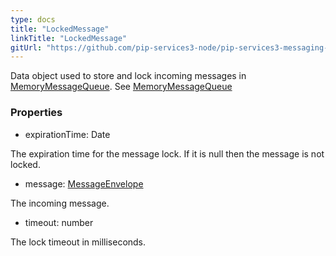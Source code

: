 ```yaml
---
type: docs
title: "LockedMessage"
linkTitle: "LockedMessage"
gitUrl: "https://github.com/pip-services3-node/pip-services3-messaging-node"
---
```


Data object used to store and lock incoming messages in [MemoryMessageQueue](../memory_message_queue).
See [MemoryMessageQueue](../memory_message_queue)

### Properties

- expirationTime: Date

The expiration time for the message lock. If it is null then the message is not locked.

- message: [MessageEnvelope](../message_envelope)

The incoming message.

- timeout: number

The lock timeout in milliseconds.
